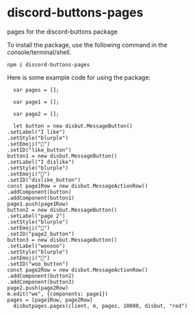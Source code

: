 # discord-buttons-pages
pages for the discord-buttons package

To install the package, use the following command in the console/terminal/shell.

`npm i discord-buttons-pages`

Here is some example code for using the package:

      var pages = [];
      
      var page1 = [];
      
      var page2 = [];
      
      let button = new disbut.MessageButton()
    .setLabel("I like")
    .setStyle("blurple")
    .setEmoji("🍕")
    .setID("like_button")
    button1 = new disbut.MessageButton()
    .setLabel("I dislike")
    .setStyle("blurple")
    .setEmoji("🍕")
    .setID("dislike_button")
    const page1Row = new disbut.MessageActionRow()
    .addComponent(button)
    .addComponent(button1)
    page1.push(page1Row)
    button2 = new disbut.MessageButton()
    .setLabel("page 2")
    .setStyle("blurple")
    .setEmoji("🍕")
    .setID("page2_button")
    button3 = new disbut.MessageButton()
    .setLabel("wooooo")
    .setStyle("blurple")
    .setEmoji("🍕")
    .setID("woo_button")
    const page2Row = new disbut.MessageActionRow()
    .addComponent(button2)
    .addComponent(button3)
    page2.push(page2Row)
    m.edit("we", {components: page1})
    pages = [page1Row, page2Row]
      disbutpages.pages(client, m, pages, 10000, disbut, "red")
